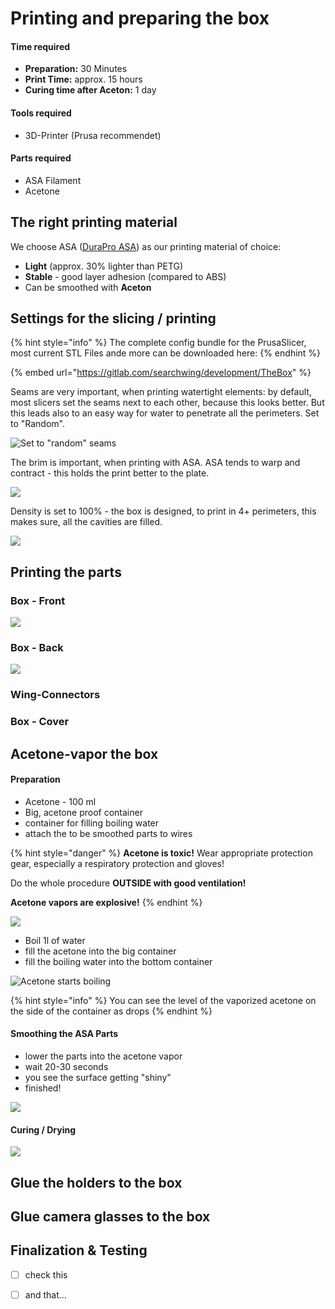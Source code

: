 # Printing and preparing the box

#### Time required

* **Preparation:** 30 Minutes
* **Print Time:** approx. 15 hours 
* **Curing time after Aceton:** 1 day 

#### Tools required

* 3D-Printer \(Prusa recommendet\)

#### Parts required

* ASA Filament
* Acetone 

## The right printing material

We choose ASA \([DuraPro ASA](https://www.extrudr.com/de/produkte/catalogue/asa-durapro-neon-orange_2989/)\) as our printing material of choice:

* **Light** \(approx. 30% lighter than PETG\)
* **Stable** - good layer adhesion \(compared to ABS\)
* Can be smoothed with **Aceton**

## Settings for the slicing / printing

{% hint style="info" %}
The complete config bundle for the PrusaSlicer, most current STL Files ande more can be downloaded here:
{% endhint %}

{% embed url="https://gitlab.com/searchwing/development/TheBox" %}



Seams are very important, when printing watertight elements: by default, most slicers set the seams next to each other, because this looks better. But this leads also to an easy way for water to penetrate all the perimeters. Set to "Random".

![Set to &quot;random&quot; seams](../../.gitbook/assets/searchwing-box-printing-seams.png)

The brim is important, when printing with ASA. ASA tends to warp and contract - this holds the print better to the plate.

![](../../.gitbook/assets/searchwing-box-printing-brim.png)

Density is set to 100% - the box is designed, to print in 4+ perimeters, this makes sure, all the cavities are filled. 

![](../../.gitbook/assets/searchwing-box-printig-infill.png)

## Printing the parts



### Box - Front

![](../../.gitbook/assets/searchwing-box-printing-orientation-2.png)

### Box - Back

![](../../.gitbook/assets/searchwing-box-printing-orientation-1.png)

### Wing-Connectors

### Box - Cover

## Acetone-vapor the box

#### Preparation

* Acetone - 100 ml
* Big, acetone proof container 
* container for filling boiling water
* attach the to be smoothed parts to wires

{% hint style="danger" %}
**Acetone is toxic!** Wear appropriate protection gear, especially a respiratory protection and gloves!

Do the whole procedure **OUTSIDE with good ventilation!**

**Acetone vapors are explosive!**
{% endhint %}

![](../../.gitbook/assets/Searchwing%20Acetone%201.jpg)

* Boil 1l of water
* fill the acetone into the big container
* fill the boiling water into the bottom container

![Acetone starts boiling](../../.gitbook/assets/Searchwing%20Acetone%202.jpg)

{% hint style="info" %}
You can see the level of the vaporized acetone on the side of the container as drops
{% endhint %}

#### Smoothing the ASA Parts

* lower the parts into the acetone vapor
* wait 20-30 seconds
* you see the surface getting "shiny"
* finished!

![](../../.gitbook/assets/Searchwing%20Acetone%203.jpg)

#### Curing / Drying

![](../../.gitbook/assets/Searchwing%20Acetone%204.jpg)

## Glue the holders to the box 



## Glue camera glasses to the box

## Finalization & Testing



* [ ] check this
* [ ] and that...

